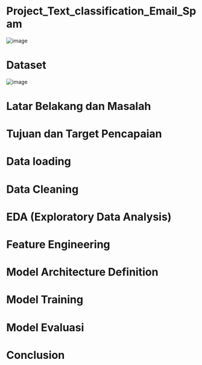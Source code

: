 # Project_Text_classification_Email_Spam
![image](https://github.com/user-attachments/assets/bec6a29f-3a06-44cb-a8a0-3e4cc4381ca6)
# Dataset
![image](https://github.com/user-attachments/assets/d0fe860c-9040-4281-8a37-e06fd8210d66)

# Latar Belakang dan Masalah
# Tujuan dan Target Pencapaian
# Data loading
# Data Cleaning
# EDA (Exploratory Data Analysis)
# Feature Engineering
# Model Architecture Definition
# Model Training
# Model Evaluasi
# Conclusion
